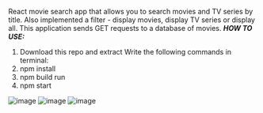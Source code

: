 React movie search app that allows you to search movies and TV series by title. Also implemented a filter - display movies, display TV series or display all. This application sends GET requests to a database of movies.
***HOW TO USE:***
1. Download this repo and extract
Write the following commands in terminal:
3. npm install
4. npm build run
5. npm start

![image](https://github.com/user-attachments/assets/e546b2da-526a-4315-8cb9-65f46946b849)
![image](https://github.com/user-attachments/assets/16c68984-a17e-44e2-81bf-66b7e313964d)
![image](https://github.com/user-attachments/assets/ad730a69-8546-4de3-8e29-53956fd6961c)


